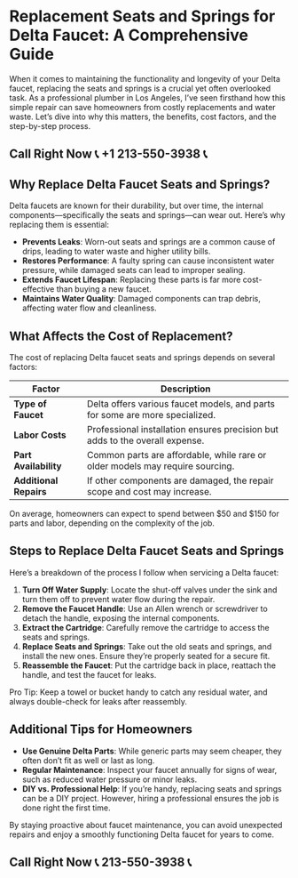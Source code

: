 # Replacement Seats and Springs for Delta Faucet: A Comprehensive Guide

When it comes to maintaining the functionality and longevity of your Delta faucet, replacing the seats and springs is a crucial yet often overlooked task. As a professional plumber in Los Angeles, I’ve seen firsthand how this simple repair can save homeowners from costly replacements and water waste. Let’s dive into why this matters, the benefits, cost factors, and the step-by-step process.

## Call Right Now 📞 +1 213-550-3938 📞

## Why Replace Delta Faucet Seats and Springs?

Delta faucets are known for their durability, but over time, the internal components—specifically the seats and springs—can wear out. Here’s why replacing them is essential:

- **Prevents Leaks**: Worn-out seats and springs are a common cause of drips, leading to water waste and higher utility bills.  
- **Restores Performance**: A faulty spring can cause inconsistent water pressure, while damaged seats can lead to improper sealing.  
- **Extends Faucet Lifespan**: Replacing these parts is far more cost-effective than buying a new faucet.  
- **Maintains Water Quality**: Damaged components can trap debris, affecting water flow and cleanliness.  

## What Affects the Cost of Replacement?

The cost of replacing Delta faucet seats and springs depends on several factors:

| **Factor**                | **Description**                                                                 |  
|---------------------------|---------------------------------------------------------------------------------|  
| **Type of Faucet**         | Delta offers various faucet models, and parts for some are more specialized.   |  
| **Labor Costs**            | Professional installation ensures precision but adds to the overall expense.    |  
| **Part Availability**      | Common parts are affordable, while rare or older models may require sourcing.  |  
| **Additional Repairs**     | If other components are damaged, the repair scope and cost may increase.       |  

On average, homeowners can expect to spend between $50 and $150 for parts and labor, depending on the complexity of the job.

## Steps to Replace Delta Faucet Seats and Springs

Here’s a breakdown of the process I follow when servicing a Delta faucet:

1. **Turn Off Water Supply**: Locate the shut-off valves under the sink and turn them off to prevent water flow during the repair.  
2. **Remove the Faucet Handle**: Use an Allen wrench or screwdriver to detach the handle, exposing the internal components.  
3. **Extract the Cartridge**: Carefully remove the cartridge to access the seats and springs.  
4. **Replace Seats and Springs**: Take out the old seats and springs, and install the new ones. Ensure they’re properly seated for a secure fit.  
5. **Reassemble the Faucet**: Put the cartridge back in place, reattach the handle, and test the faucet for leaks.  

Pro Tip: Keep a towel or bucket handy to catch any residual water, and always double-check for leaks after reassembly.

## Additional Tips for Homeowners

- **Use Genuine Delta Parts**: While generic parts may seem cheaper, they often don’t fit as well or last as long.  
- **Regular Maintenance**: Inspect your faucet annually for signs of wear, such as reduced water pressure or minor leaks.  
- **DIY vs. Professional Help**: If you’re handy, replacing seats and springs can be a DIY project. However, hiring a professional ensures the job is done right the first time.  

By staying proactive about faucet maintenance, you can avoid unexpected repairs and enjoy a smoothly functioning Delta faucet for years to come.
## Call Right Now 📞 213-550-3938 📞